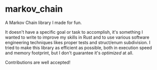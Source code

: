 # markov_chain
A Markov Chain library I made for fun.

It doesn't have a specific goal or task to accomplish, it's something I wanted to write to improve my skills in Rust
and to use various software engineering techniques likes proper tests and struct/enum subdivision.
I tried to make this library as efficient as possible, both in execution speed and memory footprint, but I don't guarantee
it's _optimized_ at all.

Contributions are well accepted!
